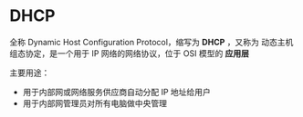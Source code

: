# DHCP

全称 Dynamic Host Configuration Protocol，缩写为 **DHCP** ，又称为 动态主机组态协定，是一个用于 IP 网络的网络协议，位于 OSI 模型的 **应用层**

主要用途：

- 用于内部网或网络服务供应商自动分配 IP 地址给用户
- 用于内部网管理员对所有电脑做中央管理
